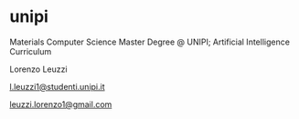 # unipi
Materials
Computer Science Master Degree @ UNIPI; 
Artificial Intelligence Curriculum

Lorenzo Leuzzi

l.leuzzi1@studenti.unipi.it

leuzzi.lorenzo1@gmail.com
